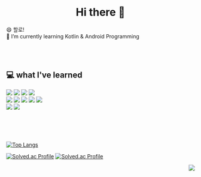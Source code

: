 <div align=center><h1> Hi there 👋 </h1></div>

<!--
**wldnjs980409/wldnjs980409** is a ✨ _special_ ✨ repository because its `README.md` (this file) appears on your GitHub profile.

Here are some ideas to get you started:

- 🔭 I’m currently working on ...
- 🌱 I’m currently learning ...
- 👯 I’m looking to collaborate on ...
- 🤔 I’m looking for help with ...
- 💬 Ask me about ...
- 📫 How to reach me: ...
- 😄 Pronouns: ...
- ⚡ Fun fact: ...
-->


 😄 할로! <br>
 🌱 I’m currently learning Kotlin & Android Programming
<br><br><br><br>
  
<h2>💻 what I've learned</h2>
<div> 
<img src="https://img.shields.io/badge/C++-00599C?style=for-the-badge&logo=C++&logoColor=white">
<img src="https://img.shields.io/badge/C-A8B9CC?style=for-the-badge&logo=C&logoColor=black">
<img src="https://img.shields.io/badge/Python-3776AB?style=for-the-badge&logo=Python&logoColor=black">
<img src="https://img.shields.io/badge/JAVA-007396?style=for-the-badge&logo=JAVA&logoColor=black">
<br>
  
<img src="https://img.shields.io/badge/HTML5-E34F26?style=for-the-badge&logo=HTML5&logoColor=black">
<img src="https://img.shields.io/badge/CSS3-1572B6?style=for-the-badge&logo=CSS3&logoColor=black">
<img src="https://img.shields.io/badge/PHP-777BB4?style=for-the-badge&logo=PHP&logoColor=black">
<img src="https://img.shields.io/badge/Kotlin-7F52FF?style=for-the-badge&logo=Kotlin&logoColor=black">
<img src="https://img.shields.io/badge/MySQL-4479A1?style=for-the-badge&logo=MySQL&logoColor=black">
<br>
  
<img src="https://img.shields.io/badge/Linux-FCC624?style=for-the-badge&logo=Linux&logoColor=black">
<img src="https://img.shields.io/badge/Git-F05032?style=for-the-badge&logo=Git&logoColor=black">
<br>
</div>
<br><br><br><br>

[![Top Langs](https://github-readme-stats.vercel.app/api/top-langs/?username=DebbieIsFree&layout=compact)](https://github.com/DebbieIsFree/github-readme-stats)


[![Solved.ac Profile](http://mazassumnida.wtf/api/v2/generate_badge?boj=wldnjs980409)](https://solved.ac/wldnjs980409/)
[![Solved.ac Profile](http://mazassumnida.wtf/api/generate_badge?boj=wldnjs980409)](https://solved.ac/wldnjs980409)

<img align='right' src="http://mazassumnida.wtf/api/v2/generate_badge?boj=wldnjs980409">
